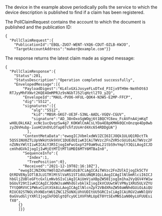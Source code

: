 
The device in the example above periodically polls the service to which the device 
description is published to find if a claim has been registered.

The PollClaimRequest contains the account to which the document is published
and the publication ID:


~~~~
{
  "PollClaimRequest":{
    "PublicationId":"EBQL-ZUO7-WENT-VXQ6-CDUT-OZLB-KWJO",
    "TargetAccountAddress":"maker@example.com"}}
~~~~


The response returns the latest claim made as signed message:


~~~~
{
  "PollClaimResponse":{
    "Status":201,
    "StatusDescription":"Operation completed successfully",
    "EnvelopedMessage":[{
        "PayloadDigest":"KL4lvGXiJosyeFLvDTxd_P3Ijx9TH9m-NeXhOt63
  RTJyyMhFXNvt2KQE4OmMPRJz9sNGbTJ52lqHztl2TO_yZQ",
        "EnvelopeId":"MAUL-PVO6-HFUL-QOK4-N3WS-E2MP-FFCP",
        "dig":"S512",
        "signatures":[{
            "alg":"S512",
            "kid":"MBSR-GKG7-UE3F-S3NL-AADL-VGQV-CGUV",
            "signature":"AD_38nOxoSgWOgj6t1BQCYC6eu_FcAVFnA4jmKqT
  wH8LOkLKA2_xcNc1ucQvqzSw4g7_KOKWlCmACsLYDa4E8pKMHk0QCnOnzqe4Dp0wb
  zyZ6VHubp-iuoHCUnOVLOfap07chfzUsHrd4Xc654RDDgUA"}
          ],
        "ContentMetaData":"ewogICJVbmlxdWVJZCI6ICJOQk1ULUQ1RDctTk
  5QSS1NU0ZTLUpVWkUtUk9XVC1DUEdUIiwKICAiTWVzc2FnZVR5cGUiOiAiTWVzc2F
  nZUNsYWltIiwKICAiY3R5IjogImFwcGxpY2F0aW9uL21tbS9vYmplY3QiLAogICJD
  cmVhdGVkIjogIjIwMjEtMTItMTlUMDI6MTY6MTBaIn0",
        "SequenceInfo":{
          "Index":1,
          "TreePosition":0},
        "Received":"2021-12-19T02:16:10Z"},
      "ewogICJNZXNzYWdlQ2xhaW0iOiB7CiAgICAiTWVzc2FnZUlkIjogIk5CTV
  QtRDVENy1OTlBJLU1TRlMtSlVaRS1ST1dULUNQR1QiLAogICAgIlNlbmRlciI6ICJ
  hbGljZUBleGFtcGxlLmNvbSIsCiAgICAiUmVjaXBpZW50IjogIm1ha2VyQGV4YW1w
  bGUuY29tIiwKICAgICJQdWJsaWNhdGlvbklkIjogIkVCUUwtWlVPNy1XRU5ULVZYU
  TYtQ0RVVC1PWkxCLUtXSk8iLAogICAgIlNlcnZpY2VBdXRoZW50aWNhdGUiOiAiQU
  RIUC02STNOLVhXNEotWU1ZNC1ZSUNXLUhVUDItUU5GRCIsCiAgICAiRGV2aWNlQXV
  0aGVudGljYXRlIjogIkFDQlgtQTcyUC1XVFhRLUpET0YtSExMNS1aN00yLUFUUEsi
  fX0",
      {}
      ]}}
~~~~


